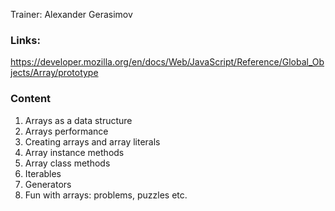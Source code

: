 Trainer: Alexander Gerasimov

### Links:
https://developer.mozilla.org/en/docs/Web/JavaScript/Reference/Global_Objects/Array/prototype

### Content
1. Arrays as a data structure
2. Arrays performance
3. Creating arrays and array literals
4. Array instance methods
5. Array class methods
7. Iterables
8. Generators
6. Fun with arrays: problems, puzzles etc.
